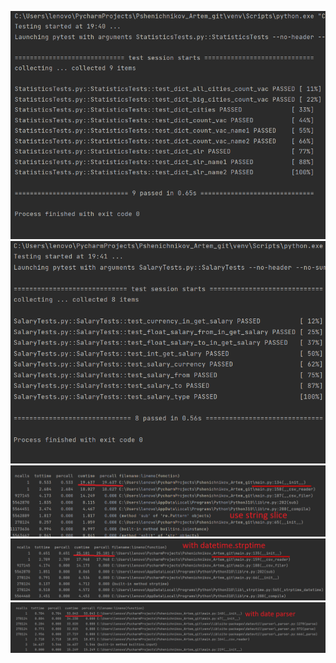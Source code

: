 ![img.png](readme_images/img.png)
![img_1.png](readme_images/img_1.png)
![](readme_images/without_datetime.png)
![](readme_images/datetime.png)
![](readme_images/date_parser.png)